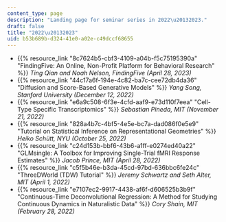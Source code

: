 ```yaml
---
content_type: page
description: "Landing page for seminar series in 2022\u20132023."
draft: false
title: "2022\u20132023"
uid: b53b689b-d324-41e0-a02e-c49dccf68655
---
```

- {{% resource_link "8c7624b5-cbf3-4109-a04b-f5c75195390a" "FindingFive: An Online, Non-Profit Platform for Behavioral Research" %}} *Ting Qian and Noah Nelson, FindingFive (April 28, 2023)*
- {{% resource_link "44c17a6f-194e-4c82-ba7c-cee72db4da36" "Diffusion and Score-Based Generative Models" %}} *Yang Song, Stanford University (December 12, 2022)*
- {{% resource_link "e6a9c508-6f3e-4cfd-aaf9-e73d110f7eea" "Cell-Type Specific Transcriptomics" %}} *Sebastian Pineda, MIT (November 21, 2022)*
- {{% resource_link "828a4b7c-4bf5-4e5e-bc7a-dad086f0e5e9" "Tutorial on Statistical Inference on Representational Geometries" %}} *Heiko Schütt, NYU (October 25, 2022)*
- {{% resource_link "c24d153b-bbf6-43b6-a1ff-e0274ed40a22" "GLMsingle: A Toolbox for Improving Single-Trial fMRI Response Estimates" %}} *Jacob Prince, MIT (April 28, 2022)*
- {{% resource_link "c5f5b46e-b3da-45cd-97bd-636bbc6fe24c" "ThreeDWorld (TDW) Tutorial" %}} *Jeremy Schwartz and Seth Alter, MIT (April 1, 2022)*
- {{% resource_link "e7107ec2-9917-4438-af6f-d606525b3b9f" "Continuous-Time Deconvolutional Regression: A Method for Studying Continuous Dynamics in Naturalistic Data" %}} *Cory Shain, MIT (February 28, 2022)*